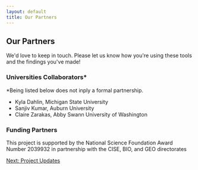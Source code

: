 ```yaml
---
layout: default
title: Our Partners
---
```


## Our Partners

We'd love to keep in touch.  Please let us know how you're using these tools and the findings you've made!


### Universities Collaborators*

\*Being listed below does not inply a formal partnership.

- Kyla Dahlin, Michigan State University 
- Sanjiv Kumar, Auburn University
- Claire Zarakas, Abby Swann University of Washington


### Funding Partners

This project is supported by the National Science Foundation Award Number 2039932 in partnership with the CISE, BIO, and GEO directorates


[Next: Project Updates](updates.html)


